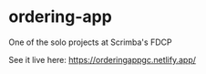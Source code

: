 # ordering-app

One of the solo projects at Scrimba's FDCP 

See it live here: https://orderingappgc.netlify.app/
